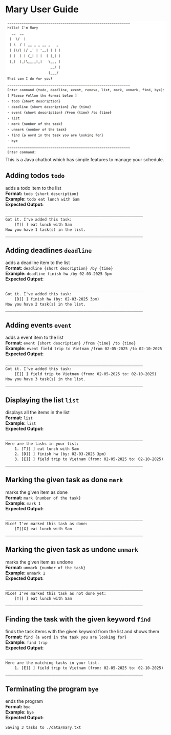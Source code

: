 # Mary User Guide

![img.png](img.png)
This is a Java chatbot which has simple features to manage your schedule. 

## Adding todos ```todo```
adds a todo item to the list  <br>
**Format:** `todo {short description}`<br>
**Example:** `todo eat lunch with Sam`<br>
**Expected Output:** 
```
____________________________________________________________ 
Got it. I've added this task:
	[T][ ] eat lunch with Sam
Now you have 1 task(s) in the list.
____________________________________________________________ 
```
## Adding deadlines ```deadline```
adds a deadline item to the list <br>
**Format:** `deadline {short description} /by {time}`<br>
**Example:** `deadline finish hw /by 02-03-2025 3pm`<br>
**Expected Output:**
```
____________________________________________________________ 
Got it. I've added this task:
	[D][ ] finish hw (by: 02-03-2025 3pm)
Now you have 2 task(s) in the list.
____________________________________________________________ 
```
## Adding events ```event```
adds a event item to the list<br>
**Format:** `event {short description} /from {time} /to {time}`<br>
**Example:** `event field trip to Vietnam /from 02-05-2025 /to 02-10-2025`<br>
**Expected Output:**
```
____________________________________________________________ 
Got it. I've added this task:
	[E][ ] field trip to Vietnam (from: 02-05-2025 to: 02-10-2025)
Now you have 3 task(s) in the list.
____________________________________________________________ 
```

## Displaying the list ```list```
displays all the items in the list <br>
**Format:** `list`<br>
**Example:** `list`<br>
**Expected Output:**
```
____________________________________________________________ 
Here are the tasks in your list:
	1. [T][ ] eat lunch with Sam
	2. [D][ ] finish hw (by: 02-03-2025 3pm)
	3. [E][ ] field trip to Vietnam (from: 02-05-2025 to: 02-10-2025)
____________________________________________________________ 

```

## Marking the given task as done ```mark```
marks the given item as done<br>
**Format:** `mark {number of the task}`<br>
**Example:** `mark 1`<br>
**Expected Output:**
```
____________________________________________________________ 
Nice! I've marked this task as done: 
	[T][X] eat lunch with Sam
____________________________________________________________ 
```

## Marking the given task as undone ```unmark```
marks the given item as undone<br>
**Format:** `unmark {number of the task}`<br>
**Example:** `unmark 1`<br>
**Expected Output:**
```
____________________________________________________________ 
Nice! I've marked this task as not done yet: 
	[T][ ] eat lunch with Sam
____________________________________________________________ 
```
## Finding the task with the given keyword ```find```
finds the task items with the given keyword from the list and shows them <br>
**Format:** `find {a word in the task you are looking for}`<br>
**Example:** `find trip`<br>
**Expected Output:**
```
____________________________________________________________ 
Here are the matching tasks in your list.
	1. [E][ ] field trip to Vietnam (from: 02-05-2025 to: 02-10-2025)
____________________________________________________________ 

```

## Terminating the program ```bye```
ends the program <br>
**Format:** `bye`<br>
**Example:** `bye`<br>
**Expected Output:**
```
Saving 3 tasks to ./data/mary.txt
```
